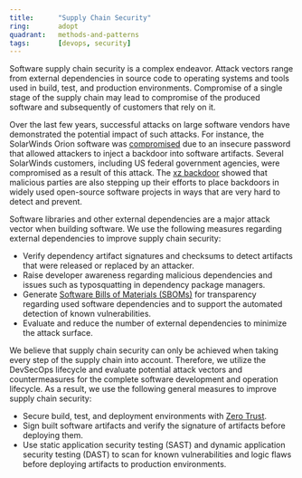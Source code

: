 ```yaml
---
title:      "Supply Chain Security"
ring:       adopt
quadrant:   methods-and-patterns
tags:       [devops, security]
---
```


Software supply chain security is a complex endeavor. Attack vectors range from external dependencies in source code to operating systems and tools used in build, test, and production environments. Compromise of a single stage of the supply chain may lead to compromise of the produced software and subsequently of customers that rely on it.

Over the last few years, successful attacks on large software vendors have demonstrated the potential impact of such attacks. For instance, the SolarWinds Orion software was [compromised](https://en.wikipedia.org/wiki/SolarWinds#2019%E2%80%932020_supply_chain_attacks) due to an insecure password that allowed attackers to inject a backdoor into software artifacts. Several SolarWinds customers, including US federal government agencies, were compromised as a result of this attack. The [xz backdoor](https://tukaani.org/xz-backdoor/) showed that malicious parties are also stepping up their efforts to place backdoors in widely used open-source software projects in ways that are very hard to detect and prevent.

Software libraries and other external dependencies are a major attack vector when building software. We use the following measures regarding external dependencies to improve supply chain security:

- Verify dependency artifact signatures and checksums to detect artifacts that were released or replaced by an attacker.
- Raise developer awareness regarding malicious dependencies and issues such as typosquatting in dependency package managers.
- Generate [Software Bills of Materials (SBOMs)](/platforms-and-aoe-services/sbom/) for transparency regarding used software dependencies and to support the automated detection of known vulnerabilities.
- Evaluate and reduce the number of external dependencies to minimize the attack surface.

We believe that supply chain security can only be achieved when taking every step of the supply chain into account. Therefore, we utilize the DevSecOps lifecycle and evaluate potential attack vectors and countermeasures for the complete software development and operation lifecycle. As a result, we use the following general measures to improve supply chain security:

- Secure build, test, and deployment environments with [Zero Trust](/methods-and-patterns/zero-trust/).
- Sign built software artifacts and verify the signature of artifacts before deploying them.
- Use static application security testing (SAST) and dynamic application security testing (DAST) to scan for known vulnerabilities and logic flaws before deploying artifacts to production environments.
